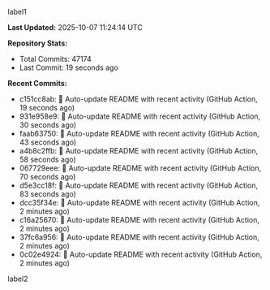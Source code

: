 
label1 
<!-- ACTIVITY_START -->
**Last Updated:** 2025-10-07 11:24:14 UTC

**Repository Stats:**
- Total Commits: 47174
- Last Commit: 19 seconds ago

**Recent Commits:**
- c151cc8ab: 🤖 Auto-update README with recent activity (GitHub Action, 19 seconds ago)
- 931e958e9: 🤖 Auto-update README with recent activity (GitHub Action, 30 seconds ago)
- faab63750: 🤖 Auto-update README with recent activity (GitHub Action, 43 seconds ago)
- a4b8c2ffb: 🤖 Auto-update README with recent activity (GitHub Action, 58 seconds ago)
- 067729eee: 🤖 Auto-update README with recent activity (GitHub Action, 70 seconds ago)
- d5e3cc18f: 🤖 Auto-update README with recent activity (GitHub Action, 83 seconds ago)
- dcc35f34e: 🤖 Auto-update README with recent activity (GitHub Action, 2 minutes ago)
- c16a25670: 🤖 Auto-update README with recent activity (GitHub Action, 2 minutes ago)
- 37fc6a956: 🤖 Auto-update README with recent activity (GitHub Action, 2 minutes ago)
- 0c02e4924: 🤖 Auto-update README with recent activity (GitHub Action, 2 minutes ago)
<!-- ACTIVITY_END -->

label2
